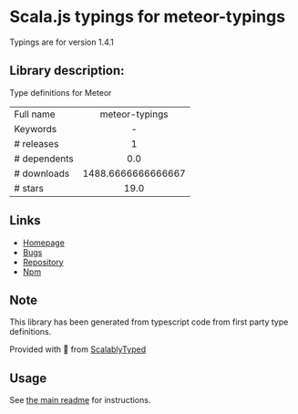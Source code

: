 
# Scala.js typings for meteor-typings

Typings are for version 1.4.1

## Library description:
Type definitions for Meteor

|                    |                 |
| ------------------ | :-------------: |
| Full name          | meteor-typings |
| Keywords           | - |
| # releases         | 1 |
| # dependents       | 0.0 |
| # downloads        | 1488.6666666666667 |
| # stars            | 19.0 |

## Links
- [Homepage](https://github.com/meteor-typings/meteor#readme)
- [Bugs](https://github.com/meteor-typings/meteor/issues)
- [Repository](https://github.com/meteor-typings/meteor)
- [Npm](https://www.npmjs.com/package/meteor-typings)
    


## Note
This library has been generated from typescript code from first party type definitions.

Provided with :purple_heart: from [ScalablyTyped](https://github.com/oyvindberg/ScalablyTyped)

## Usage
See [the main readme](../../readme.md) for instructions.


